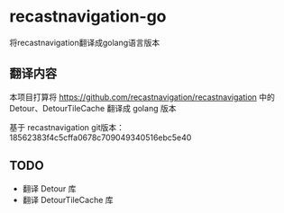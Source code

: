 # recastnavigation-go
将recastnavigation翻译成golang语言版本


## 翻译内容

本项目打算将 https://github.com/recastnavigation/recastnavigation 中的 Detour、DetourTileCache 翻译成 golang 版本

基于 recastnavigation git版本： 18562383f4c5cffa0678c709049340516ebc5e40


## TODO

  - 翻译 Detour 库
  - 翻译 DetourTileCache 库

  

